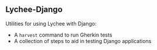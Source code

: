Lychee-Django
-------------

Utilities for using Lychee with Django:

- A `harvest` command to run Gherkin tests
- A collection of steps to aid in testing Django applications
